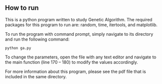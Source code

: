 ## How to run


This is a python program written to study Genetic Algorithm. The required packages for this program to run are: random, time, itertools, and matplotlib.

To run the program with command prompt, simply navigate to its directory and run the following command:

```python ga.py```

To change the parameters, open the file with any text editor and navigate to the main function (line 170 – 180) to modify the values accordingly.

For more information about this program, please see the pdf file that is included in the same directory.
